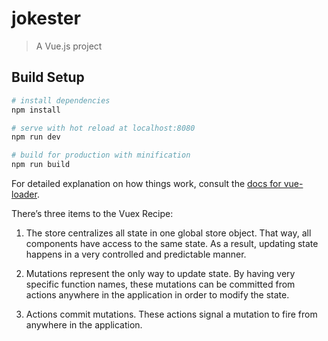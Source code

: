 # jokester

> A Vue.js project

## Build Setup

``` bash
# install dependencies
npm install

# serve with hot reload at localhost:8080
npm run dev

# build for production with minification
npm run build
```

For detailed explanation on how things work, consult the [docs for vue-loader](http://vuejs.github.io/vue-loader).


There’s three items to the Vuex Recipe:

1. The store centralizes all state in one global store object. That way, all components have access to the same state. As a result, updating state happens in a very controlled and predictable manner.

2. Mutations represent the only way to update state. By having very specific function names, these mutations can be committed from actions anywhere in the application in order to modify the state.

3. Actions commit mutations. These actions signal a mutation to fire from anywhere in the application.
